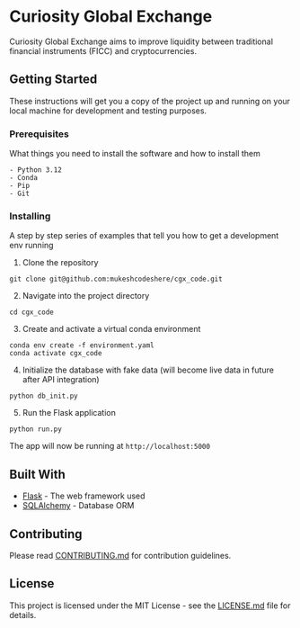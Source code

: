# Curiosity Global Exchange

Curiosity Global Exchange aims to improve liquidity between traditional financial instruments (FICC) and cryptocurrencies. 

## Getting Started

These instructions will get you a copy of the project up and running on your local machine for development and testing purposes.

### Prerequisites

What things you need to install the software and how to install them

```
- Python 3.12
- Conda
- Pip
- Git
```

### Installing

A step by step series of examples that tell you how to get a development env running

1. Clone the repository

```
git clone git@github.com:mukeshcodeshere/cgx_code.git
```

2. Navigate into the project directory

```
cd cgx_code
```

3. Create and activate a virtual conda environment

```
conda env create -f environment.yaml
conda activate cgx_code
```

4. Initialize the database with fake data (will become live data in future after API integration)

``` 
python db_init.py
```

5. Run the Flask application

```
python run.py
```

The app will now be running at `http://localhost:5000`

## Built With

- [Flask](https://flask.palletsprojects.com/) - The web framework used
- [SQLAlchemy](https://www.sqlalchemy.org/) - Database ORM  

## Contributing

Please read [CONTRIBUTING.md](CONTRIBUTING.md) for contribution guidelines.

## License

This project is licensed under the MIT License - see the [LICENSE.md](LICENSE.md) file for details.